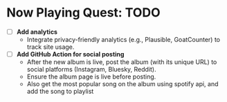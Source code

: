 # Now Playing Quest: TODO

- [ ] **Add analytics**
  - Integrate privacy-friendly analytics (e.g., Plausible, GoatCounter) to track site usage.
- [ ] **Add GitHub Action for social posting**
  - After the new album is live, post the album (with its unique URL) to social platforms (Instagram, Bluesky, Reddit).
  - Ensure the album page is live before posting.
  - Also get the most popular song on the album using spotify api, and add the song to playlist
